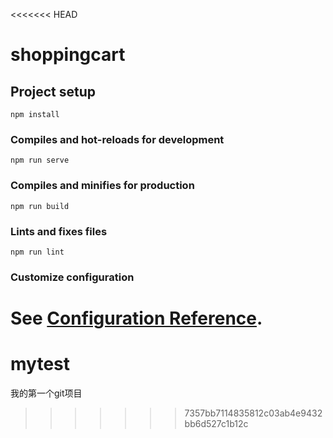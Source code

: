 <<<<<<< HEAD
# shoppingcart

## Project setup
```
npm install
```

### Compiles and hot-reloads for development
```
npm run serve
```

### Compiles and minifies for production
```
npm run build
```

### Lints and fixes files
```
npm run lint
```

### Customize configuration
See [Configuration Reference](https://cli.vuejs.org/config/).
=======
# mytest
我的第一个git项目
>>>>>>> 7357bb7114835812c03ab4e9432bb6d527c1b12c
